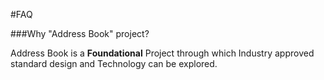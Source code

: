 #FAQ

###Why "Address Book" project?

Address Book is a **Foundational** Project through which Industry approved standard design and Technology can be explored.
